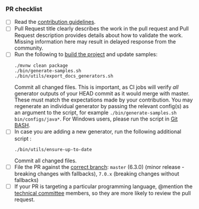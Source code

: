 <!-- Enter details of the change here. Include additional tests that have been done, reference to the issue for tracking, etc. -->

<!-- Please check the completed items below -->
### PR checklist
 
- [ ] Read the [contribution guidelines](https://github.com/openapitools/openapi-generator/blob/master/CONTRIBUTING.md).
- [ ] Pull Request title clearly describes the work in the pull request and Pull Request description provides details about how to validate the work. Missing information here may result in delayed response from the community.
- [ ] Run the following to [build the project](https://github.com/OpenAPITools/openapi-generator#14---build-projects) and update samples:
  ```
  ./mvnw clean package 
  ./bin/generate-samples.sh
  ./bin/utils/export_docs_generators.sh
  ``` 
  Commit all changed files. 
  This is important, as CI jobs will verify _all_ generator outputs of your HEAD commit as it would merge with master. 
  These must match the expectations made by your contribution. 
  You may regenerate an individual generator by passing the relevant config(s) as an argument to the script, for example `./bin/generate-samples.sh bin/configs/java*`. 
  For Windows users, please run the script in [Git BASH](https://gitforwindows.org/).
- [ ] In case you are adding a new generator, run the following additional script : 
  ```
  ./bin/utils/ensure-up-to-date
  ``` 
  Commit all changed files.
- [ ] File the PR against the [correct branch](https://github.com/OpenAPITools/openapi-generator/wiki/Git-Branches): `master` (6.3.0) (minor release - breaking changes with fallbacks), `7.0.x` (breaking changes without fallbacks)
- [ ] If your PR is targeting a particular programming language, @mention the [technical committee](https://github.com/openapitools/openapi-generator/#62---openapi-generator-technical-committee) members, so they are more likely to review the pull request.
